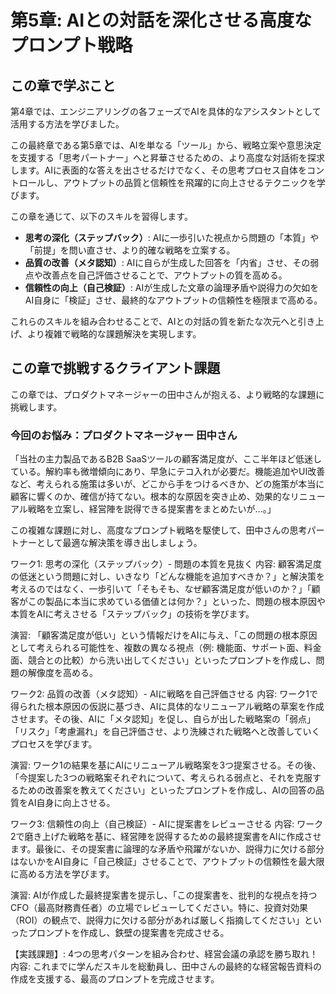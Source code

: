 # 第5章: AIとの対話を深化させる高度なプロンプト戦略

## この章で学ぶこと
第4章では、エンジニアリングの各フェーズでAIを具体的なアシスタントとして活用する方法を学びました。

この最終章である第5章では、AIを単なる「ツール」から、戦略立案や意思決定を支援する「思考パートナー」へと昇華させるための、より高度な対話術を探求します。AIに表面的な答えを出させるだけでなく、その思考プロセス自体をコントロールし、アウトプットの品質と信頼性を飛躍的に向上させるテクニックを学びます。

この章を通じて、以下のスキルを習得します。

- **思考の深化（ステップバック）**: AIに一歩引いた視点から問題の「本質」や「前提」を問い直させ、より的確な戦略を立案する。
- **品質の改善（メタ認知）**: AIに自らが生成した回答を「内省」させ、その弱点や改善点を自己評価させることで、アウトプットの質を高める。
- **信頼性の向上（自己検証）**: AIが生成した文章の論理矛盾や説得力の欠如をAI自身に「検証」させ、最終的なアウトプットの信頼性を極限まで高める。

これらのスキルを組み合わせることで、AIとの対話の質を新たな次元へと引き上げ、より複雑で戦略的な課題解決を実現します。

## この章で挑戦するクライアント課題
この章では、プロダクトマネージャーの田中さんが抱える、より戦略的な課題に挑戦します。

### 今回のお悩み：プロダクトマネージャー 田中さん
「当社の主力製品であるB2B SaaSツールの顧客満足度が、ここ半年ほど低迷している。解約率も微増傾向にあり、早急にテコ入れが必要だ。機能追加やUI改善など、考えられる施策は多いが、どこから手をつけるべきか、どの施策が本当に顧客に響くのか、確信が持てない。根本的な原因を突き止め、効果的なリニューアル戦略を立案し、経営陣を説得できる提案書をまとめたいが…。」

この複雑な課題に対し、高度なプロンプト戦略を駆使して、田中さんの思考パートナーとして最適な解決策を導き出しましょう。

ワーク1: 思考の深化（ステップバック）- 問題の本質を見抜く
内容:
顧客満足度の低迷という問題に対し、いきなり「どんな機能を追加すべきか？」と解決策を考えるのではなく、一歩引いて「そもそも、なぜ顧客満足度が低いのか？」「顧客がこの製品に本当に求めている価値とは何か？」といった、問題の根本原因や本質をAIに考えさせる「ステップバック」の技術を学びます。

演習:
「顧客満足度が低い」という情報だけをAIに与え、「この問題の根本原因として考えられる可能性を、複数の異なる視点（例: 機能面、サポート面、料金面、競合との比較）から洗い出してください」といったプロンプトを作成し、問題の解像度を高める。

ワーク2: 品質の改善（メタ認知）- AIに戦略を自己評価させる
内容:
ワーク1で得られた根本原因の仮説に基づき、AIに具体的なリニューアル戦略の草案を作成させます。その後、AIに「メタ認知」を促し、自らが出した戦略案の「弱点」「リスク」「考慮漏れ」を自己評価させ、より洗練された戦略へと改善していくプロセスを学びます。

演習:
ワーク1の結果を基にAIにリニューアル戦略案を3つ提案させる。その後、「今提案した3つの戦略案それぞれについて、考えられる弱点と、それを克服するための改善案を教えてください」といったプロンプトを作成し、AIの回答の品質をAI自身に向上させる。

ワーク3: 信頼性の向上（自己検証）- AIに提案書をレビューさせる
内容:
ワーク2で磨き上げた戦略を基に、経営陣を説得するための最終提案書をAIに作成させます。最後に、その提案書に論理的な矛盾や飛躍がないか、説得力に欠ける部分はないかをAI自身に「自己検証」させることで、アウトプットの信頼性を最大限に高める方法を学びます。

演習:
AIが作成した最終提案書を提示し、「この提案書を、批判的な視点を持つCFO（最高財務責任者）の立場でレビューしてください。特に、投資対効果（ROI）の観点で、説得力に欠ける部分があれば厳しく指摘してください」といったプロンプトを作成し、鉄壁の提案書を完成させる。

【実践課題】: 4つの思考パターンを組み合わせ、経営会議の承認を勝ち取れ！
内容:
これまでに学んだスキルを総動員し、田中さんの最終的な経営報告資料の作成を支援する、最高のプロンプトを完成させます。